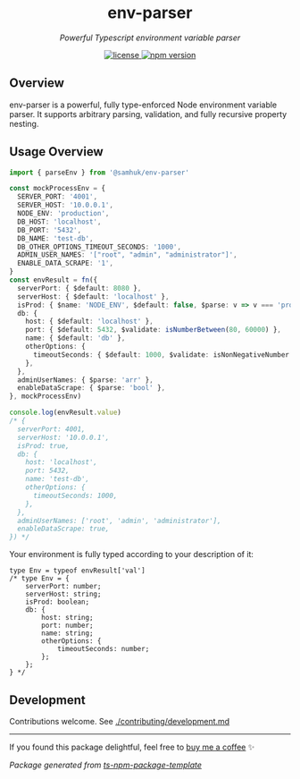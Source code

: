 <h1 align="center">env-parser</h1>
<p align="center">
  <em>Powerful Typescript environment variable parser</em>
</p>


<p align="center">
  <a href="https://img.shields.io/badge/License-MIT-green.svg" target="_blank">
    <img src="https://img.shields.io/badge/License-MIT-green.svg" alt="license" />
  </a>
  <a href="https://badge.fury.io/js/@samhuk/env-parser.svg" target="_blank">
    <img src="https://badge.fury.io/js/@samhuk/env-parser.svg" alt="npm version" />
  </a>
</p>

## Overview

env-parser is a powerful, fully type-enforced Node environment variable parser. It supports arbitrary parsing, validation, and fully recursive property nesting.

## Usage Overview

```typescript
import { parseEnv } from '@samhuk/env-parser'

const mockProcessEnv = {
  SERVER_PORT: '4001',
  SERVER_HOST: '10.0.0.1',
  NODE_ENV: 'production',
  DB_HOST: 'localhost',
  DB_PORT: '5432',
  DB_NAME: 'test-db',
  DB_OTHER_OPTIONS_TIMEOUT_SECONDS: '1000',
  ADMIN_USER_NAMES: '["root", "admin", "administrator"]',
  ENABLE_DATA_SCRAPE: '1',
}
const envResult = fn({
  serverPort: { $default: 8080 },
  serverHost: { $default: 'localhost' },
  isProd: { $name: 'NODE_ENV', $default: false, $parse: v => v === 'production' },
  db: {
    host: { $default: 'localhost' },
    port: { $default: 5432, $validate: isNumberBetween(80, 60000) },
    name: { $default: 'db' },
    otherOptions: {
      timeoutSeconds: { $default: 1000, $validate: isNonNegativeNumber },
    },
  },
  adminUserNames: { $parse: 'arr' },
  enableDataScrape: { $parse: 'bool' },
}, mockProcessEnv)

console.log(envResult.value)
/* {
  serverPort: 4001,
  serverHost: '10.0.0.1',
  isProd: true,
  db: {
    host: 'localhost',
    port: 5432,
    name: 'test-db',
    otherOptions: {
      timeoutSeconds: 1000,
    },
  },
  adminUserNames: ['root', 'admin', 'administrator'],
  enableDataScrape: true,
}) */

```

Your environment is fully typed according to your description of it:
```
type Env = typeof envResult['val']
/* type Env = {
    serverPort: number;
    serverHost: string;
    isProd: boolean;
    db: {
        host: string;
        port: number;
        name: string;
        otherOptions: {
            timeoutSeconds: number;
        };
    };
} */
```

## Development

Contributions welcome. See [./contributing/development.md](./contributing/development.md)

---

If you found this package delightful, feel free to [buy me a coffee](https://www.buymeacoffee.com/samhuk) ✨

*Package generated from [ts-npm-package-template](https://github.com/samhuk/ts-npm-package-template)*